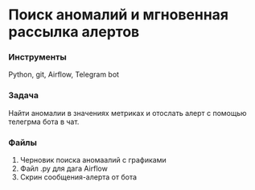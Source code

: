 # Поиск аномалий и мгновенная рассылка алертов

### Инструменты

Python, git, Airflow, Telegram bot

### Задача

Найти аномалии в значениях метриках и отослать алерт с помощью телегрма бота в чат.

### Файлы

1. Черновик поиска аномаалий с графиками
2. Файл .py для дага Airflow
3. Скрин сообщения-алерта от бота

